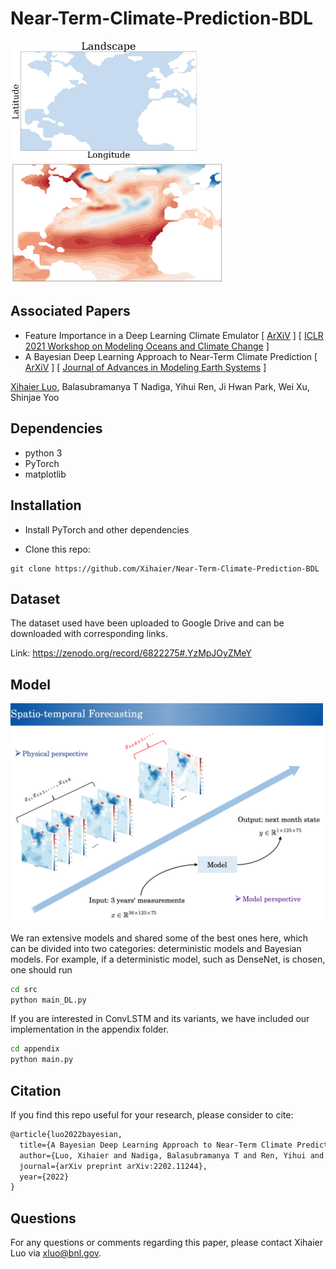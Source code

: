 # Near-Term-Climate-Prediction-BDL

<p><img src="img/mask.png" title="ground truth" width="300"><img src="img/sample.gif" title="sample" width="340"><p>

## Associated Papers
- Feature Importance in a Deep Learning Climate Emulator [ [ArXiV](https://arxiv.org/abs/2108.13203) ] [ [ICLR 2021 Workshop on Modeling Oceans and Climate Change](https://iclr.cc/virtual/2021/workshop/2123) ]
- A Bayesian Deep Learning Approach to Near-Term Climate Prediction [ [ArXiV](https://arxiv.org/abs/2202.11244) ] [ [Journal of Advances in Modeling Earth Systems](https://agupubs.onlinelibrary.wiley.com/doi/abs/10.1029/2022MS003058) ]

[Xihaier Luo](https://xihaier.github.io/), Balasubramanya T Nadiga, Yihui Ren, Ji Hwan Park, Wei Xu, Shinjae Yoo


## Dependencies
- python 3
- PyTorch
- matplotlib


## Installation

- Install PyTorch and other dependencies

- Clone this repo:

```
git clone https://github.com/Xihaier/Near-Term-Climate-Prediction-BDL
```


## Dataset

The dataset used have been uploaded to Google Drive and can be downloaded with corresponding links.

Link: https://zenodo.org/record/6822275#.YzMpJOyZMeY


## Model
<p><img src="img/problem.png" title="problem" width="500"><p>
  
We ran extensive models and shared some of the best ones here, which can be divided into two categories: deterministic models and Bayesian models. For example, if a deterministic model, such as DenseNet, is chosen, one should run 

```bash
cd src
python main_DL.py
```

If you are interested in ConvLSTM and its variants, we have included our implementation in the appendix folder.

```bash
cd appendix
python main.py
```

## Citation

If you find this repo useful for your research, please consider to cite:

```latex
@article{luo2022bayesian,
  title={A Bayesian Deep Learning Approach to Near-Term Climate Prediction},
  author={Luo, Xihaier and Nadiga, Balasubramanya T and Ren, Yihui and Park, Ji Hwan and Xu, Wei and Yoo, Shinjae},
  journal={arXiv preprint arXiv:2202.11244},
  year={2022}
}
```

## Questions

For any questions or comments regarding this paper, please contact Xihaier Luo via [xluo@bnl.gov](mailto:xluo@bnl.gov).

